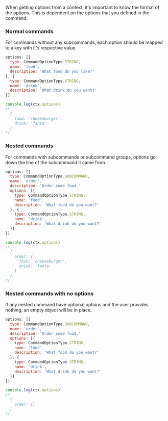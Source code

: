 When getting options from a context, it's important to know the format of the options. This is dependent on the options that you defined in the command.

### Normal commands
For commands without any subcommands, each option should be mapped to a key with it's respective value.

```js
options: [{
  type: CommandOptionType.STRING,
  name: 'food',
  description: 'What food do you like?'
}, {
  type: CommandOptionType.STRING,
  name: 'drink',
  description: 'What drink do you want?'
}]

console.log(ctx.options)
/*
  {
    food: 'cheeseburger',
    drink: 'fanta'
  }
*/
```

### Nested commands
For commands with subcommands or subcommand groups, options go down the line of the subcommand it came from.

```js
options: [{
  type: CommandOptionType.SUBCOMMAND,
  name: 'order',
  description: 'Order some food.'
  options: [{
    type: CommandOptionType.STRING,
    name: 'food',
    description: 'What food do you want?'
  }, {
    type: CommandOptionType.STRING,
    name: 'drink',
    description: 'What drink do you want?'
  }]
}]

console.log(ctx.options)
/*
  {
    order: {
      food: 'cheeseburger',
      drink: 'fanta'
    }
  }
*/
```

### Nested commands with no options
If any nested command have optional options and the user provides nothing, an empty object will be in place.

```js
options: [{
  type: CommandOptionType.SUBCOMMAND,
  name: 'order',
  description: 'Order some food.'
  options: [{
    type: CommandOptionType.STRING,
    name: 'food',
    description: 'What food do you want?'
  }, {
    type: CommandOptionType.STRING,
    name: 'drink',
    description: 'What drink do you want?'
  }]
}]

console.log(ctx.options)
/*
  {
    order: {}
  }
*/
```
